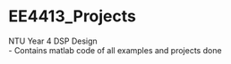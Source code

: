 # EE4413_Projects
NTU Year 4 DSP Design
 <br /> - Contains matlab code of all examples and projects done 
